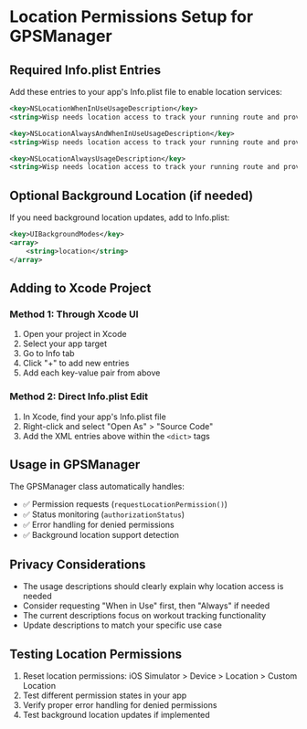 # Location Permissions Setup for GPSManager

## Required Info.plist Entries

Add these entries to your app's Info.plist file to enable location services:

```xml
<key>NSLocationWhenInUseUsageDescription</key>
<string>Wisp needs location access to track your running route and provide accurate distance and pace measurements during your workout.</string>

<key>NSLocationAlwaysAndWhenInUseUsageDescription</key>
<string>Wisp needs location access to track your running route and provide accurate distance and pace measurements during your workout.</string>

<key>NSLocationAlwaysUsageDescription</key>
<string>Wisp needs location access to track your running route and provide accurate distance and pace measurements during your workout.</string>
```

## Optional Background Location (if needed)

If you need background location updates, add to Info.plist:

```xml
<key>UIBackgroundModes</key>
<array>
    <string>location</string>
</array>
```

## Adding to Xcode Project

### Method 1: Through Xcode UI
1. Open your project in Xcode
2. Select your app target
3. Go to Info tab
4. Click "+" to add new entries
5. Add each key-value pair from above

### Method 2: Direct Info.plist Edit
1. In Xcode, find your app's Info.plist file
2. Right-click and select "Open As" > "Source Code"
3. Add the XML entries above within the `<dict>` tags

## Usage in GPSManager

The GPSManager class automatically handles:
- ✅ Permission requests (`requestLocationPermission()`)
- ✅ Status monitoring (`authorizationStatus`)
- ✅ Error handling for denied permissions
- ✅ Background location support detection

## Privacy Considerations

- The usage descriptions should clearly explain why location access is needed
- Consider requesting "When in Use" first, then "Always" if needed
- The current descriptions focus on workout tracking functionality
- Update descriptions to match your specific use case

## Testing Location Permissions

1. Reset location permissions: iOS Simulator > Device > Location > Custom Location
2. Test different permission states in your app
3. Verify proper error handling for denied permissions
4. Test background location updates if implemented